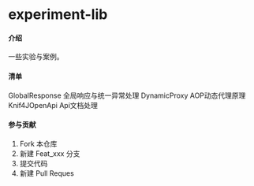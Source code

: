 # experiment-lib

#### 介绍
一些实验与案例。

#### 清单
GlobalResponse 全局响应与统一异常处理
DynamicProxy   AOP动态代理原理
Knif4JOpenApi   Api文档处理


#### 参与贡献

1.  Fork 本仓库
2.  新建 Feat_xxx 分支
3.  提交代码
4.  新建 Pull Reques